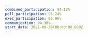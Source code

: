 ```yaml
---
combined_participation: 94.12%
poll_participation: 95.24%
exec_participation: 86.96%
communication: 94.38%
start_date: 2021-08-30T00:00:00.000Z
---
```

